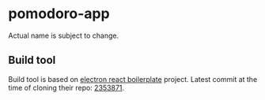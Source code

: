 # pomodoro-app

Actual name is subject to change.

## Build tool

Build tool is based on [electron react boilerplate](https://github.com/chentsulin/electron-react-boilerplate) project.
Latest commit at the time of cloning their repo: [2353871](https://github.com/chentsulin/electron-react-boilerplate/commit/235387141e419621f02098525f6372684c796f62).
